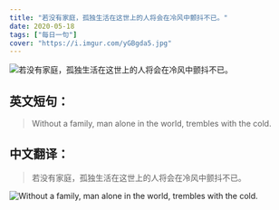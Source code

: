 ```yaml
---
title: "若没有家庭，孤独生活在这世上的人将会在冷风中颤抖不已。"
date: 2020-05-18
tags: ["每日一句"]
cover: "https://i.imgur.com/yGBgda5.jpg"
---
```


![若没有家庭，孤独生活在这世上的人将会在冷风中颤抖不已。](https://i.imgur.com/pBAeBuz.jpg)

## 英文短句：
> Without a family, man alone in the world, trembles with the cold.

<!--more-->

## 中文翻译：
> 若没有家庭，孤独生活在这世上的人将会在冷风中颤抖不已。

![Without a family, man alone in the world, trembles with the cold.](https://i.imgur.com/MUrcA75.jpg)

